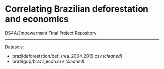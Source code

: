 # Correlating Brazilian deforestation and economics
DS4A/Empowerment Final Project Repository

---

Datasets:
* brazildeforestation/def_area_2004_2019.csv *(cleaned)*
* brazilgdp/brazil_econ.csv *(cleaned)*
